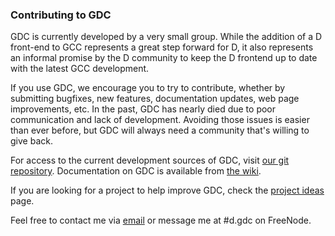 [//]: # (Permission is granted to make and distribute verbatim copies)
[//]: # (of this entire document without royalty provided the)
[//]: # (copyright notice and this permission notice are preserved.)

### Contributing to GDC ###

GDC is currently developed by a very small group.  While the addition of a
D front-end to GCC represents a great step forward for D, it also
represents an informal promise by the D community to keep the D frontend
up to date with the latest GCC development.

If you use GDC, we encourage you to try to contribute, whether by
submitting bugfixes, new features, documentation updates, web page
improvements, etc.  In the past, GDC has nearly died due to poor
communication and lack of development.  Avoiding those issues is easier
than ever before, but GDC will always need a community that's willing to
give back.

For access to the current development sources of GDC, visit [our git
repository][git].  Documentation on GDC is available from [the wiki][wiki].

If you are looking for a project to help improve GDC, check the [project
ideas][ideas] page.

Feel free to contact me via [email][mailto] or message me at #d.gdc on
FreeNode.

[git]: https://github.com/D-Programming-GDC/GCC
[wiki]: http://wiki.gdcproject.org
[ideas]: http://wiki.dlang.org/GDC/ProjectIdeas
[mailto]: mailto:ibuclaw@gdcproject.org

